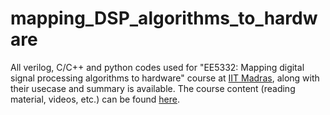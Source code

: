 # mapping_DSP_algorithms_to_hardware
All verilog, C/C++ and python codes used for "EE5332: Mapping digital signal processing algorithms to hardware" course at [IIT Madras](https://www.iitm.ac.in/academics), along with their usecase and summary is available. The course content (reading material, videos, etc.) can be found [here](https://www.youtube.com/playlist?list=PLco7dux9L7g1RrB8TqUVCMEeu86D7azeg).
